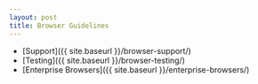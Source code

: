 ```yaml
---
layout: post
title: Browser Guidelines
---
```


- [Support]({{ site.baseurl }}/browser-support/)
- [Testing]({{ site.baseurl }}/browser-testing/)
- [Enterprise Browsers]({{ site.baseurl }}/enterprise-browsers/)
